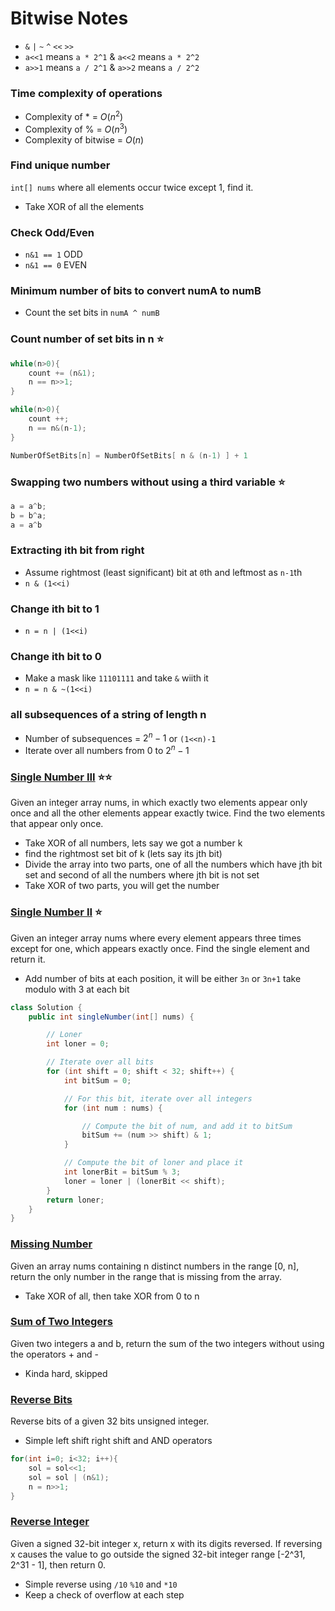 # Bitwise Notes

- `&` `|` `~` `^` `<<` `>>`
- `a<<1` means `a * 2^1` &  `a<<2` means `a * 2^2`
- `a>>1` means `a / 2^1` &  `a>>2` means `a / 2^2`

### Time complexity of operations
- Complexity of * = $O(n^2)$
- Complexity of % = $O(n^3)$
- Complexity of bitwise = $O(n)$



### Find unique number
`int[] nums` where all elements occur twice except 1, find it.
- Take XOR of all the elements

### Check Odd/Even
- `n&1 == 1` ODD
- `n&1 == 0` EVEN

### Minimum number of bits to convert numA to numB
- Count the set bits in `numA ^ numB`

### Count number of set bits in n ⭐️

``` java
while(n>0){
    count += (n&1);
    n == n>>1;
}
```

``` java
while(n>0){
    count ++;
    n == n&(n-1);
}
```
``` java
NumberOfSetBits[n] = NumberOfSetBits[ n & (n-1) ] + 1
```

### Swapping two numbers without using a third variable ⭐️

``` java
a = a^b;
b = b^a;
a = a^b
```

### Extracting ith bit from right
- Assume rightmost (least significant) bit at `0`th and leftmost as `n-1`th
- `n & (1<<i)`

### Change ith bit to 1
- `n = n | (1<<i)`


### Change ith bit to 0
- Make a mask like `11101111` and take `&` wiith it
- `n = n & ~(1<<i)`

### all subsequences of a string of length n
- Number of subsequences = $2^n-1$ or `(1<<n)-1`
- Iterate over all numbers from 0 to $2^n-1$

### [Single Number III](https://leetcode.com/problems/single-number-iii/description/) ⭐️⭐️
Given an integer array nums, in which exactly two elements appear only once and all the other elements appear exactly twice. Find the two elements that appear only once. 

- Take XOR of all numbers, lets say we got a number k
- find the rightmost set bit of k (lets say its jth bit)
- Divide the array into two parts, one of all the numbers which have jth bit set and second of all the numbers where jth bit is not set
- Take XOR of two parts, you will get the number


### [Single Number II](https://leetcode.com/problems/single-number-ii/description/) ⭐️
Given an integer array nums where every element appears three times except for one, which appears exactly once. Find the single element and return it.

- Add number of bits at each position, it will be either `3n` or `3n+1` take modulo with 3 at each bit 

``` java
class Solution {
    public int singleNumber(int[] nums) {

        // Loner
        int loner = 0;

        // Iterate over all bits
        for (int shift = 0; shift < 32; shift++) {
            int bitSum = 0;

            // For this bit, iterate over all integers
            for (int num : nums) {

                // Compute the bit of num, and add it to bitSum
                bitSum += (num >> shift) & 1;
            }

            // Compute the bit of loner and place it
            int lonerBit = bitSum % 3;
            loner = loner | (lonerBit << shift);
        }
        return loner;
    }
}
```


### [Missing Number](https://leetcode.com/problems/missing-number/description/)

Given an array nums containing n distinct numbers in the range [0, n], return the only number in the range that is missing from the array.
- Take XOR of all, then take XOR from 0 to n 


### [Sum of Two Integers](https://leetcode.com/problems/sum-of-two-integers/description/)
Given two integers a and b, return the sum of the two integers without using the operators + and -
- Kinda hard, skipped


### [Reverse Bits](https://leetcode.com/problems/reverse-bits/description/)

Reverse bits of a given 32 bits unsigned integer.
- Simple left shift right shift and AND operators

``` java
for(int i=0; i<32; i++){
    sol = sol<<1;
    sol = sol | (n&1);
    n = n>>1;
}
```

### [Reverse Integer](https://leetcode.com/problems/reverse-integer/description/)

Given a signed 32-bit integer x, return x with its digits reversed. If reversing x causes the value to go outside the signed 32-bit integer range [-2^31, 2^31 - 1], then return 0. 
- Simple reverse using `/10` `%10` and `*10`
- Keep a check of overflow at each step


